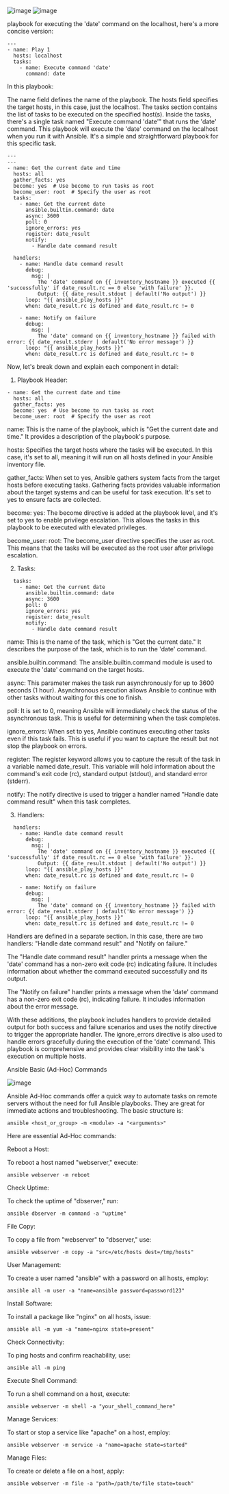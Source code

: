 

![image](https://github.com/vijaybiradar/Ansible_Basics/assets/38376802/8c05814f-b9ea-4936-a7d6-41920ba840c4)
![image](https://github.com/vijaybiradar/Ansible_Basics/assets/38376802/134c9bec-ebfc-4c28-9771-be2c19c080ae)



playbook for executing the 'date' command on the localhost, here's a more concise version:

```
---
- name: Play 1
  hosts: localhost
  tasks:
    - name: Execute command 'date'
      command: date
```
In this playbook:

The name field defines the name of the playbook.
The hosts field specifies the target hosts, in this case, just the localhost.
The tasks section contains the list of tasks to be executed on the specified host(s).
Inside the tasks, there's a single task named "Execute command 'date'" that runs the 'date' command.
This playbook will execute the 'date' command on the localhost when you run it with Ansible. It's a simple and straightforward playbook for this specific task.


```
---
---
- name: Get the current date and time
  hosts: all
  gather_facts: yes
  become: yes  # Use become to run tasks as root
  become_user: root  # Specify the user as root
  tasks:
    - name: Get the current date
      ansible.builtin.command: date
      async: 3600
      poll: 0
      ignore_errors: yes
      register: date_result
      notify:
        - Handle date command result

  handlers:
    - name: Handle date command result
      debug:
        msg: |
          The 'date' command on {{ inventory_hostname }} executed {{ 'successfully' if date_result.rc == 0 else 'with failure' }}.
          Output: {{ date_result.stdout | default('No output') }}
      loop: "{{ ansible_play_hosts }}"
      when: date_result.rc is defined and date_result.rc != 0

    - name: Notify on failure
      debug:
        msg: |
          The 'date' command on {{ inventory_hostname }} failed with error: {{ date_result.stderr | default('No error message') }}
      loop: "{{ ansible_play_hosts }}"
      when: date_result.rc is defined and date_result.rc != 0

```
Now, let's break down and explain each component in detail:

1. Playbook Header:

```
- name: Get the current date and time
  hosts: all
  gather_facts: yes
  become: yes  # Use become to run tasks as root
  become_user: root  # Specify the user as root
```
name: This is the name of the playbook, which is "Get the current date and time." It provides a description of the playbook's purpose.

hosts: Specifies the target hosts where the tasks will be executed. In this case, it's set to all, meaning it will run on all hosts defined in your Ansible inventory file.

gather_facts: When set to yes, Ansible gathers system facts from the target hosts before executing tasks. Gathering facts provides valuable information about the target systems and can be useful for task execution. It's set to yes to ensure facts are collected.

become: yes: The become directive is added at the playbook level, and it's set to yes to enable privilege escalation. This allows the tasks in this playbook to be executed with elevated privileges.

become_user: root: The become_user directive specifies the user as root. This means that the tasks will be executed as the root user after privilege escalation.

2. Tasks:

```
  tasks:
    - name: Get the current date
      ansible.builtin.command: date
      async: 3600
      poll: 0
      ignore_errors: yes
      register: date_result
      notify:
        - Handle date command result
```
name: This is the name of the task, which is "Get the current date." It describes the purpose of the task, which is to run the 'date' command.

ansible.builtin.command: The ansible.builtin.command module is used to execute the 'date' command on the target hosts.

async: This parameter makes the task run asynchronously for up to 3600 seconds (1 hour). Asynchronous execution allows Ansible to continue with other tasks without waiting for this one to finish.

poll: It is set to 0, meaning Ansible will immediately check the status of the asynchronous task. This is useful for determining when the task completes.

ignore_errors: When set to yes, Ansible continues executing other tasks even if this task fails. This is useful if you want to capture the result but not stop the playbook on errors.

register: The register keyword allows you to capture the result of the task in a variable named date_result. This variable will hold information about the command's exit code (rc), standard output (stdout), and standard error (stderr).

notify: The notify directive is used to trigger a handler named "Handle date command result" when this task completes.

3. Handlers:

```
  handlers:
    - name: Handle date command result
      debug:
        msg: |
          The 'date' command on {{ inventory_hostname }} executed {{ 'successfully' if date_result.rc == 0 else 'with failure' }}.
          Output: {{ date_result.stdout | default('No output') }}
      loop: "{{ ansible_play_hosts }}"
      when: date_result.rc is defined and date_result.rc != 0

    - name: Notify on failure
      debug:
        msg: |
          The 'date' command on {{ inventory_hostname }} failed with error: {{ date_result.stderr | default('No error message') }}
      loop: "{{ ansible_play_hosts }}"
      when: date_result.rc is defined and date_result.rc != 0
```
Handlers are defined in a separate section. In this case, there are two handlers: "Handle date command result" and "Notify on failure."

The "Handle date command result" handler prints a message when the 'date' command has a non-zero exit code (rc) indicating failure. It includes information about whether the command executed successfully and its output.

The "Notify on failure" handler prints a message when the 'date' command has a non-zero exit code (rc), indicating failure. It includes information about the error message.

With these additions, the playbook includes handlers to provide detailed output for both success and failure scenarios and uses the notify directive to trigger the appropriate handler. The ignore_errors directive is also used to handle errors gracefully during the execution of the 'date' command. This playbook is comprehensive and provides clear visibility into the task's execution on multiple hosts.



Ansible Basic (Ad-Hoc) Commands

![image](https://github.com/vijaybiradar/Ansible_Basics/assets/38376802/cbddd05e-20b6-4fdd-a596-56a4b2a07398)

Ansible Ad-Hoc commands offer a quick way to automate tasks on remote servers without the need for full Ansible playbooks. They are great for immediate actions and troubleshooting. The basic structure is:

```
ansible <host_or_group> -m <module> -a "<arguments>"
```
Here are essential Ad-Hoc commands:

Reboot a Host:

To reboot a host named "webserver," execute:

```
ansible webserver -m reboot
```
Check Uptime:

To check the uptime of "dbserver," run:

```
ansible dbserver -m command -a "uptime"
```
File Copy:

To copy a file from "webserver" to "dbserver," use:

```
ansible webserver -m copy -a "src=/etc/hosts dest=/tmp/hosts"
```
User Management:

To create a user named "ansible" with a password on all hosts, employ:

```
ansible all -m user -a "name=ansible password=password123"
```
Install Software:

To install a package like "nginx" on all hosts, issue:

```
ansible all -m yum -a "name=nginx state=present"
```
Check Connectivity:

To ping hosts and confirm reachability, use:

```
ansible all -m ping
```
Execute Shell Command:

To run a shell command on a host, execute:

```
ansible webserver -m shell -a "your_shell_command_here"
```
Manage Services:

To start or stop a service like "apache" on a host, employ:

```
ansible webserver -m service -a "name=apache state=started"
```
Manage Files:

To create or delete a file on a host, apply:

```
ansible webserver -m file -a "path=/path/to/file state=touch"
```

